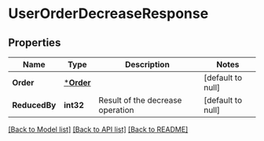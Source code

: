 # UserOrderDecreaseResponse

## Properties
Name | Type | Description | Notes
------------ | ------------- | ------------- | -------------
**Order** | [***Order**](Order.md) |  | [default to null]
**ReducedBy** | **int32** | Result of the decrease operation | [default to null]

[[Back to Model list]](../README.md#documentation-for-models) [[Back to API list]](../README.md#documentation-for-api-endpoints) [[Back to README]](../README.md)

